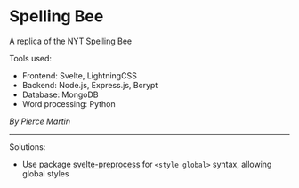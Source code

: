 # Spelling Bee

A replica of the NYT Spelling Bee

Tools used: 

* Frontend: Svelte, LightningCSS
* Backend: Node.js, Express.js, Bcrypt
* Database: MongoDB
* Word processing: Python

*By Pierce Martin*

---

Solutions:

- Use package [svelte-preprocess](https://www.npmjs.com/package/svelte-preprocess) for `<style global>` syntax, allowing global styles